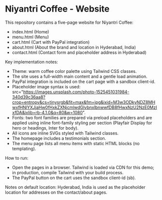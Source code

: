 # Niyantri Coffee - Website

This repository contains a five-page website for Niyantri Coffee:
- index.html (Home)
- menu.html (Menu)
- cart.html (Cart with PayPal integration)
- about.html (About the brand and location in Hyderabad, India)
- contact.html (Contact form and placeholder address in Hyderabad)

Key implementation notes:
- Theme: warm coffee color palette using Tailwind CSS classes.
- The site uses a full-width main content and a gentle load animation.
- PayPal integration is included on the cart page with a sandbox client-id.
- Placeholder image syntax is used: src="https://images.unsplash.com/photo-1525451031984-340d39c36aa8?crop=entropy&cs=tinysrgb&fit=max&fm=jpg&ixid=M3w3ODkyNDZ8MHwxfHNlYXJjaHw0fHxkZXNjcmlwdGlvbnxlbnwwfDB8fHwxNzU2NzE0MzIxfDA&ixlib=rb-4.1.0&q=80&w=1080".
- Fonts: two font families are prepared via preload placeholders and are applied using inline font-family styling per section (Playfair Display for hero or headings, Inter for body).
- All icons are inline SVGs styled with Tailwind classes.
- The homepage includes a testimonials section.
- The menu page lists all menu items with static HTML blocks (no templating).

How to run:
- Open the pages in a browser. Tailwind is loaded via CDN for this demo; in production, compile Tailwind with your build process.
- The PayPal button on the cart uses the sandbox client-id (sb).

Notes on default location: Hyderabad, India is used as the placeholder location for addresses on the contact/about pages.
